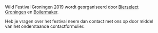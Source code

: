 Wild Festival Groningen 2019 wordt georganiseerd door <a href="http://www.bierselect.nl/" target="_blank">Bierselect Groningen</a> en <a href="https://www.boilermaker.nl/" target="_blank">Boilermaker</a>.

Heb je vragen over het festival neem dan contact met ons op door middel van het onderstaande contactformulier.
